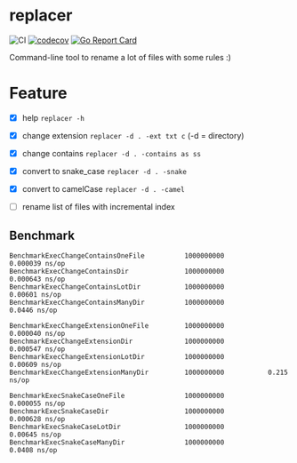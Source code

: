 # replacer 
![CI](https://github.com/guerinoni/replacer/workflows/CI/badge.svg)
[![codecov](https://codecov.io/gh/guerinoni/replacer/branch/master/graph/badge.svg)](https://codecov.io/gh/guerinoni/replacer)
[![Go Report Card](https://goreportcard.com/badge/github.com/guerinoni/replacer)](https://goreportcard.com/report/github.com/guerinoni/replacer)

Command-line tool to rename a lot of files with some rules :)

# Feature

- [x] help  `replacer -h`
- [x] change extension `replacer -d . -ext txt c` (-d = directory)
- [x] change contains `replacer -d . -contains as ss`
- [x] convert to snake_case `replacer -d . -snake`
- [x] convert to camelCase `replacer -d . -camel`
- [ ] rename list of files with incremental index


## Benchmark

```
BenchmarkExecChangeContainsOneFile    	    1000000000	         0.000039 ns/op
BenchmarkExecChangeContainsDir        	    1000000000	         0.000643 ns/op
BenchmarkExecChangeContainsLotDir     	    1000000000	         0.00601 ns/op
BenchmarkExecChangeContainsManyDir    	    1000000000	         0.0446 ns/op

BenchmarkExecChangeExtensionOneFile   	    1000000000	         0.000040 ns/op
BenchmarkExecChangeExtensionDir       	    1000000000	         0.000547 ns/op
BenchmarkExecChangeExtensionLotDir    	    1000000000	         0.00609 ns/op
BenchmarkExecChangeExtensionManyDir   	    1000000000	         0.215 ns/op

BenchmarkExecSnakeCaseOneFile         	    1000000000	         0.000055 ns/op
BenchmarkExecSnakeCaseDir             	    1000000000	         0.000628 ns/op
BenchmarkExecSnakeCaseLotDir          	    1000000000	         0.00645 ns/op
BenchmarkExecSnakeCaseManyDir         	    1000000000	         0.0408 ns/op
```
